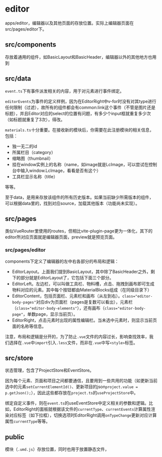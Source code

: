 # editor
apps/editor，编辑器以及其他页面的存放位置。实际上编辑器页面在src/pages/editor下。

## src/components
存放着通用的组件，如BasicLayout和BasicHeader，编辑器以外的其他地方也用到

## src/data
`event.ts`下有事件派发相关的内容，用于对元素进行事件绑定。

`editorEvents`为事件的定义样例，因为在EditorRight中v-for时没有对其type进行任何限制（过滤），故所有的组件都会有common:link这个事件（不管是图片还是标题），并且Editor对应的select的位置有问题，有多少个input框就重复多少次（如标题就重复了3次），得改。

`materials.ts`十分重要。在接收新的模块后，你需要在此注册模块的相关信息，包括：

- 独一无二的id
- 所属栏目（category）
- 缩略图（thumbnail）
- 挂在window实例上的名称（name，如image就是LcImage，可以尝试在控制台中输入window.LcImage，看看是否有这个）
- 工具栏显示名称（title）

等等。

至于data，是用来存放该组件的所有历史版本。如果当前缺少所需版本的组件，可以根据data里的，找到对应source，加载其他版本（功能尚未实现）。
## src/pages
类似VueRouter里使用的routes，但相比vite-plugin-page更为一体化，其下的editor所对应页面就是编辑器页面，preview就是预览页面。

### src/pages/editor
components下定义了编辑器的左中右各部分的布局和逻辑：
- EditorLayout。上面我们提到BasicLayout，其中除了BasicHeader之外，剩下的部分就是EditorLayout了，它包括下面三个部分。
- EditorLeft。左边栏，可以叫做工具栏、物料槽，点击、拖拽到画布即可生成物料对应的元素。其中每个按钮都由MaterialBlocks组成（在同级目录下）
- EditorContent，包括页面栏、元素栏和画布（从左到右）。`class="editor-body-pages"`对应div为页面栏（pages是复数可以看出），元素栏（`class="editor-body-elements"`），还有画布（`class="editor-body-page"`，单数page，显示当前页）。
- EditorRight，点击元素时出现的属性编辑栏。当未选中元素时，则显示当前页面的名称等信息。

注意，布局和逻辑是分开的，为了防止`.vue`文件的内容过长，影响查找效率，我们选择在`.vue`中`import`引入`.less`文件，而非在`.vue`中写`<style>`标签。

## src/store

状态管理，包含了ProjectStore和EventStore。

因为每个元素、页面和项目之间都要通信，且要用到一些共用的功能（如更新当前选中的元素`setCurrentElementId()`、更新项目的json`project.value = p.getJson();`），因此这些都存放在`project.ts`的`useProjectStore`中。

绑定自定义事件，则在`event.ts`的useEventStore中定义相关的参数和逻辑。比如，EditorRight的面板就根据该文件的`currentType`、`currentEvents`计算属性渲染对应标签（如下拉框），切换选项时EditorRight调用`onTypeChange`更新对应计算属性`currentType`等等。

## public
模块（`.umd.js`）存放位置，同时也用于放置静态文件，